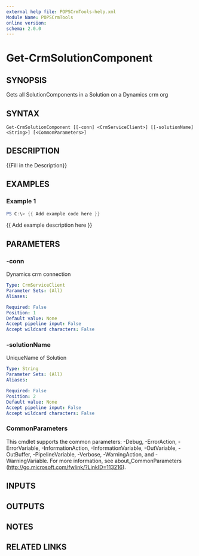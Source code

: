 ```yaml
---
external help file: POPSCrmTools-help.xml
Module Name: POPSCrmTools
online version:
schema: 2.0.0
---
```


# Get-CrmSolutionComponent

## SYNOPSIS
Gets all SolutionComponents in a Solution on a Dynamics crm org

## SYNTAX

```
Get-CrmSolutionComponent [[-conn] <CrmServiceClient>] [[-solutionName] <String>] [<CommonParameters>]
```

## DESCRIPTION
{{Fill in the Description}}

## EXAMPLES

### Example 1
```powershell
PS C:\> {{ Add example code here }}
```

{{ Add example description here }}

## PARAMETERS

### -conn
Dynamics crm connection

```yaml
Type: CrmServiceClient
Parameter Sets: (All)
Aliases:

Required: False
Position: 1
Default value: None
Accept pipeline input: False
Accept wildcard characters: False
```

### -solutionName
UniqueName of Solution

```yaml
Type: String
Parameter Sets: (All)
Aliases:

Required: False
Position: 2
Default value: None
Accept pipeline input: False
Accept wildcard characters: False
```

### CommonParameters
This cmdlet supports the common parameters: -Debug, -ErrorAction, -ErrorVariable, -InformationAction, -InformationVariable, -OutVariable, -OutBuffer, -PipelineVariable, -Verbose, -WarningAction, and -WarningVariable.
For more information, see about_CommonParameters (http://go.microsoft.com/fwlink/?LinkID=113216).

## INPUTS

## OUTPUTS

## NOTES

## RELATED LINKS
